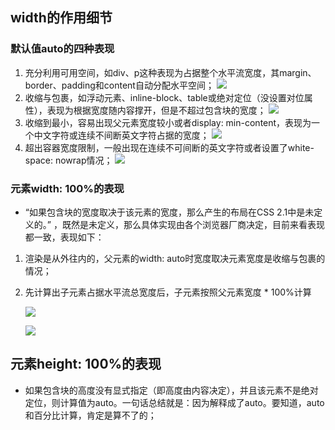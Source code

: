 ## width的作用细节

### 默认值auto的四种表现

1. 充分利用可用空间，如div、p这种表现为占据整个水平流宽度，其margin、border、padding和content自动分配水平空间；
   ![](https://lightweight.feishu.cn/space/api/box/stream/download/asynccode/?code=Y2MyNThkODNiYTc3ZmI0MjhhMDhkZjMyOGE4Mzg1NzJfV2NHQlhKUkY1VjRabUxYdXFiUUF0STZyMkowSXQxeXdfVG9rZW46THloa2JOUEYwb2U4V3R4WXU4NWNiTDN5bk05XzE3NDA1NTUzNDI6MTc0MDU1ODk0Ml9WNA)
2. 收缩与包裹，如浮动元素、inline-block、table或绝对定位（没设置对位属性），表现为根据宽度随内容撑开，但是不超过包含块的宽度；
   ![](https://lightweight.feishu.cn/space/api/box/stream/download/asynccode/?code=ZGIxODU2NDIyYjQ3MzVjYjIyNDEyYzUxZmUwMjhiMGZfbElXNzIzNkF2SWF5aDZXR0JPak1TbHd1TkQ4Z2g0ZHpfVG9rZW46QVBKU2JMdTZIb0gwam54YVBqRWM1V1dqbjNiXzE3NDA1NTUzNDI6MTc0MDU1ODk0Ml9WNA)
3. 收缩到最小，容易出现父元素宽度较小或者display: min-content，表现为一个中文字符或连续不间断英文字符占据的宽度；
   ![](https://lightweight.feishu.cn/space/api/box/stream/download/asynccode/?code=MGY2MTA0OWQ2NTNhMjY1NzdlNmQ3Mzk5MGQ3MWM1Y2RfQlJOQkoxclpHMGpDbmpvbGNJRDVZRExoM0Vqb1hvbDdfVG9rZW46TEYwNmJXYmd4bzBGTmt4S3h1N2NTa2FNbk1iXzE3NDA1NTUzNDI6MTc0MDU1ODk0Ml9WNA)
4. 超出容器宽度限制，一般出现在连续不可间断的英文字符或者设置了white-space: nowrap情况；
   ![](https://lightweight.feishu.cn/space/api/box/stream/download/asynccode/?code=NzA5MWY5Njg1NTcwOTdhYWVmNGQwN2RkMjgwYmM1ZDdfaTFVdFlqZ2dtb3dEb09mN2JCbEV5d25heEJpUW9VYXZfVG9rZW46VFY0WmJBSGZUb3JoYUt4Vlcyd2NEZmxpbjRnXzE3NDA1NTUzNDI6MTc0MDU1ODk0Ml9WNA)

### 元素width: 100%的表现

* “如果包含块的宽度取决于该元素的宽度，那么产生的布局在CSS 2.1中是未定义的。” ，既然是未定义，那么具体实现由各个浏览器厂商决定，目前来看表现都一致，表现如下：

1. 渲染是从外往内的，父元素的width: auto时宽度取决元素宽度是收缩与包裹的情况；
2. 先计算出子元素占据水平流总宽度后，子元素按照父元素宽度 * 100%计算

   ![](https://lightweight.feishu.cn/space/api/box/stream/download/asynccode/?code=Zjk4YmQ5NDdmMGVhYTIwOGViNjVmMzI0OWE0MDZmMGFfeUpCTGtDRlBQcHd6aUt0V3BpREJWVzlvTHNVaEJaaVRfVG9rZW46VExENWJtZ2ppb3czTGx4MlpSdWNyU0ljbmVoXzE3NDA1NTUzNDI6MTc0MDU1ODk0Ml9WNA)

   ![](https://lightweight.feishu.cn/space/api/box/stream/download/asynccode/?code=Nzg2MjNmNzI0MTNiNzliMjRlM2Y5MWE5YmNiNGE2NTlfVTB1ZGNVOVlOTmtlMDhGSmc5SGYwOGxwZzAzRVZ1dHJfVG9rZW46SXBtZmJLSkNKb01BSFV4U2dPU2NPdVF4bnlkXzE3NDA1NTUzNDI6MTc0MDU1ODk0Ml9WNA)

## 元素height: 100%的表现

* 如果包含块的高度没有显式指定（即高度由内容决定），并且该元素不是绝对定位，则计算值为auto。一句话总结就是：因为解释成了auto。要知道，auto和百分比计算，肯定是算不了的；
